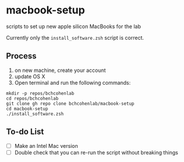 # macbook-setup
scripts to set up new apple silicon MacBooks for the lab

Currently only the `install_software.zsh` script is correct.

## Process
1. on new machine, create your account
2. update OS X
3. Open terminal and run the following commands:
```
mkdir -p repos/bchcohenlab
cd repos/bchcohenlab
git clone gh repo clone bchcohenlab/macbook-setup
cd macbook-setup
./install_software.zsh
```



## To-do List
- [ ] Make an Intel Mac version
- [ ] Double check that you can re-run the script without breaking things
